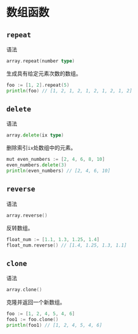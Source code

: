 # 数组函数

## `repeat`

语法

```go
array.repeat(number type)
```

生成具有给定元素次数的数组。

```go
foo := [1, 2].repeat(5)
println(foo) // [1, 2, 1, 2, 1, 2, 1, 2, 1, 2]
```

## `delete`

语法

```go
array.delete(ix type)
```

删除索引`ix`处数组中的元素。

```go
mut even_numbers := [2, 4, 6, 8, 10]
even_numbers.delete(3)
println(even_numbers) // [2, 4, 6, 10]
```

## `reverse`

语法

```go
array.reverse()
```

反转数组。

```go
float_num := [1.1, 1.3, 1.25, 1.4]
float_num.reverse() // [1.4, 1.25, 1.3, 1.1]
```

## `clone`

语法

```go
array.clone()
```

克隆并返回一个新数组。

```go
foo := [1, 2, 4, 5, 4, 6]
foo1 := foo.clone()
println(foo1) // [1, 2, 4, 5, 4, 6]
```
